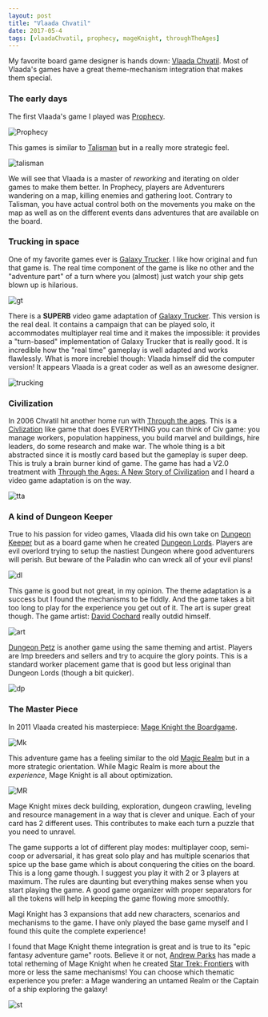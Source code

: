```yaml
---
layout: post
title: "Vlaada Chvatil"
date: 2017-05-4
tags: [vlaadaChvatil, prophecy, mageKnight, throughTheAges]
---
```


My favorite board game designer is hands down: [Vlaada Chvatil](https://www.boardgamegeek.com/boardgamedesigner/789/vlaada-chvatil). Most of Vlaada's games have a great theme-mechanism integration that makes them special.

### The early days
The first Vlaada's game I played was [Prophecy](https://www.boardgamegeek.com/boardgame/8095/prophecy).

![Prophecy](https://cf.geekdo-images.com/images/pic349554_lg.jpg)

This games is similar to [Talisman](https://www.boardgamegeek.com/boardgame/27627/talisman-revised-4th-edition) but in a really more strategic feel.

![talisman](https://cf.geekdo-images.com/images/pic863333_md.jpg)

We will see that Vlaada is a master of *reworking* and iterating on older games to make them better. In Prophecy, players are Adventurers wandering on a map, killing enemies and gathering loot. Contrary to Talisman, you have actual control both on the movements you make on the map as well as on the different events dans adventures that are available on the board.

### Trucking in space

One of my favorite games ever is [Galaxy Trucker](https://boardgamegeek.com/boardgame/31481/galaxy-trucker). I like how original and fun that game is. The real time component of the game is like no other and the "adventure part" of a turn where you (almost) just watch your ship gets blown up is hilarious. 

![gt](https://cf.geekdo-images.com/images/pic247453_lg.jpg)

There is a **SUPERB** video game adaptation of [Galaxy Trucker](http://galaxytrucker.com/). This version is the real deal. It contains a campaign that can be played solo, it accommodates multiplayer real time and it makes the impossible: it provides a "turn-based" implementation of Galaxy Trucker that is really good. It is incredible how the "real time" gameplay is well adapted and works flawlessly. What is more increbiel though: Vlaada himself did the computer version! It appears Vlaada is a great coder as well as an awesome designer.

![trucking](http://ipadboardgames.org/wp-content/uploads/2014/10/galaxy-trucker-building-a-ship.png)

### Civilization
In 2006 Chvatil hit another home run with [Through the ages](https://www.boardgamegeek.com/boardgame/25613/through-ages-story-civilization). This is a [Civlization](https://en.wikipedia.org/wiki/Civilization_(video_game)) like game that does EVERYTHING you can think of Civ game: you manage workers, population happiness, you build marvel and buildings, hire leaders, do some research and make war. The whole thing is a bit abstracted since it is mostly card based but the gameplay is super deep. This is truly a brain burner kind of game. The game has had a V2.0 treatment with [Through the Ages: A New Story of Civilization](https://boardgamegeek.com/boardgame/182028/through-ages-new-story-civilization) and I heard a video game adaptation is on the way.

![tta](https://cf.geekdo-images.com/images/pic2012285_lg.jpg)

### A kind of Dungeon Keeper

True to his passion for video games, Vlaada did his own take on [Dungeon Keeper](https://en.wikipedia.org/wiki/Dungeon_Keeper) but as a board game when he created [Dungeon Lords](https://www.boardgamegeek.com/boardgame/45315/dungeon-lords). Players are evil overlord trying to setup the nastiest Dungeon where good adventurers will perish. But beware of the Paladin who can wreck all of your evil plans!

![dl](https://cf.geekdo-images.com/images/pic2084603_lg.jpg)

This game is good but not great, in my opinion. The theme adaptation is a success but I found the mechanisms to be fiddly. And the game takes a bit too long to play for the experience you get out of it. The art is super great though. The game artist: [David Cochard](https://www.boardgamegeek.com/boardgameartist/12692/david-cochard) really outdid himself. 

![art](https://cf.geekdo-images.com/images/pic576319_lg.jpg)

[Dungeon Petz](https://www.boardgamegeek.com/boardgame/97207/dungeon-petz) is another game using the same theming and artist. Players are Imp breeders and sellers and try to acquire the glory points. This is a standard worker placement game that is good but less original than Dungeon Lords (though a bit quicker).

![dp](https://cf.geekdo-images.com/images/pic1382928_lg.jpg)

### The Master Piece

In 2011 Vlaada created his masterpiece: [Mage Knight the Boardgame](https://www.boardgamegeek.com/boardgame/96848/mage-knight-board-game).

![Mk](https://cf.geekdo-images.com/images/pic2467377_lg.jpg)

This adventure game has a feeling similar to the old [Magic Realm](https://www.boardgamegeek.com/boardgame/22/magic-realm) but in a more strategic orientation. While Magic Realm is more about the *experience*, Mage Knight is all about optimization.

![MR](https://cf.geekdo-images.com/images/pic342187_lg.jpg)

Mage Knight mixes deck building, exploration, dungeon crawling, leveling and resource management in a way that is clever and unique. Each of your card has 2 different uses. This contributes to make each turn a puzzle that you need to unravel.

The game supports a lot of different play modes: multiplayer coop, semi-coop or adversarial, it has great solo play and has multiple scenarios that spice up the base game which is about conquering the cities on the board. This is a long game though. I suggest you play it with 2 or 3 players at maximum. The rules are daunting but everything makes sense when you start playing the game. A good game organizer with proper separators for all the tokens will help in keeping the game flowing more smoothly.

Magi Knight has 3 expansions that add new characters, scenarios and mechanisms to the game. I have only played the base game myself and I found this quite the complete experience!

I found that Mage Knight theme integration is great and is true to its "epic fantasy adventure game" roots. Believe it or not, [Andrew Parks](https://www.boardgamegeek.com/boardgamedesigner/2912/andrew-parks) has made a total retheming of Mage Knight when he created [Star Trek: Frontiers](https://www.boardgamegeek.com/boardgame/182340/star-trek-frontiers) with more or less the same mechanisms! You can choose which thematic experience you prefer: a Mage wandering an untamed Realm or the Captain of a ship exploring the galaxy!

![st](https://cf.geekdo-images.com/images/pic3000076.jpg)